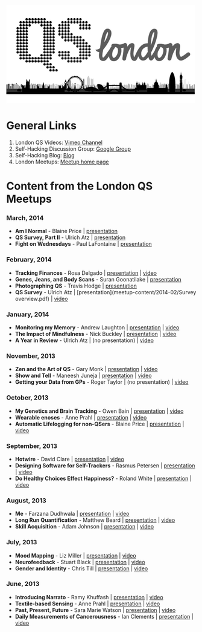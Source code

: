 ![ ](https://github.com/londonqs/qs/raw/master/assets/qs-london.png)

# General Links

1. London QS Videos: [Vimeo Channel](https://vimeo.com/channels/londonqs)
1. Self-Hacking Discussion Group: [Google Group](https://groups.google.com/forum/#!forum/self-hacking)
1. Self-Hacking Blog: [Blog](https://selfhacking.com)
1. London Meetups: [Meetup home page](http://www.meetup.com/LondonQS/)


# Content from the London QS Meetups

### March, 2014
- **Am I Normal** - Blaine Price | [presentation](meetup-content/2014-03/am-i-normal.pdf)
- **QS Survey, Part II** - Ulrich Atz  | [presentation](meetup-content/2014-03/qs-survey-2.pptx)
- **Fight on Wednesdays** - Paul LaFontaine | [presentation](meetup-content/2014-03/fight-on-wednesdays.pptx)


### February, 2014 ###
- **Tracking Finances** - Rosa Delgado | [presentation](meetup-content/2014-02/tracking-finances.pptx) | [video](https://vimeo.com/88398097)
- **Genes, Jeans, and Body Scans** - Suran Goonatilake  | [presentation](meetup-content/2014-02/genes-jeans-body-scans.pptx)
- **Photographing QS** - Travis Hodge | [presentation](meetup-content/2014-02/travis-hodges.ppt)
- **QS Survey** - Ulrich Atz | [presentation](meetup-content/2014-02/Survey overview.pdf) | [video](https://vimeo.com/88398261)

### January, 2014
- **Monitoring my Memory** - Andrew Laughton | [presentation](meetup-content/2014-01/monitoring-memory.pptx) | [video](https://vimeo.com/86875935)
- **The Impact of Mindfulness** - Nick Buckley | [presentation](meetup-content/2014-01/impact-of-mindfulness.pptx) | [video](https://vimeo.com/86875937)
- **A Year in Review** - Ulrich Atz | (no presentation) | [video](https://vimeo.com/86875938)

### November, 2013
- **Zen and the Art of QS** - Gary Monk | [presentation](meetup-content/2013-11/gary-monk.pptx) | [video](https://vimeo.com/83913668)
- **Show and Tell** - Maneesh Juneja | [presentation](meetup-content/2013-11/maneesh-juneja.pptx) | [video](https://vimeo.com/83927066)
- **Getting your Data from GPs** - Roger Taylor | (no presentation) | [video](https://vimeo.com/84108445)

### October, 2013
- **My Genetics and Brain Tracking** - Owen Bain | [presentation](meetup-content/2013-10/owen-bain.pptx) | [video](https://vimeo.com/79040232)
- **Wearable enoses** - Anne Prahl | [presentation](meetup-content/2013-10/anne-prahl.pdf) | [video](https://vimeo.com/79009267)
- **Automatic Lifelogging for non-QSers** - Blaine Price | [presentation](meetup-content/2013-10/blaine-price.pptx) | [video](https://vimeo.com/79026657)

### September, 2013
- **Hotwire** - David Clare | [presentation](meetup-content/2013-09/hotwire.pdf) | [video](https://vimeo.com/78050329)
- **Designing Software for Self-Trackers** - Rasmus Petersen | [presentation](meetup-content/2013-09/rasmus-petersen.pdf) | [video](https://vimeo.com/77986003)
- **Do Healthy Choices Effect Happiness?** - Roland White | [presentation](meetup-content/2013-09/roland-white.ppt) | [video](https://vimeo.com/77986002)

### August, 2013

- **Me** - Farzana Dudhwala | [presentation](meetup-content/2013-08/ME_-_Farzana_Dudhwala.pdf) | [video](https://vimeo.com/73598429)
- **Long Run Quantification** - Matthew Beard | [presentation](meetup-content/2013-08/Long_Run_Quantification_-_Matthew_Beard.pptx) | [video](https://vimeo.com/74067335)
- **Skill Acquisition** - Adam Johnson | [presentation](meetup-content/2013-08/Skill_Acquisition_-_Adam_Johnson.pdf) | [video](https://vimeo.com/75485713)

### July, 2013

- **Mood Mapping** - Liz Miller | [presentation](meetup-content/2013-07/Mood_Mapping_-_Liz_Miller.ppt) | [video](https://vimeo.com/71776733)
- **Neurofeedback** - Stuart Black | [presentation](meetup-content/2013-07/Neurofeedback_-_My_Story_-_Stuart_Black.pptx) | [video](https://vimeo.com/channels/londonqs/71735867)
- **Gender and Identity** - Chris Till | [presentation](meetup-content/2013-07/Quantified_Self,_Gender_and_Identity_-_Chris_Till.pptx) | [video](https://vimeo.com/71800389)

### June, 2013

- **Introducing Narrato** - Ramy Khuffash | [presentation](meetup-content/2013-06/Introducing_Narrato_-_Ramy_Khuffash.pdf) | [video](https://vimeo.com/68964779)
- **Textile-based Sensing** - Anne Prahl | [presentation](meetup-content/2013-06/Textile-based_Sensing_-_Anne_Prahl.pdf) | [video](https://vimeo.com/68775423)
- **Past, Present, Future** - Sara Marie Watson | [presentation](meetup-content/2013-06/Past,_Present,_Future_-_Sara_Marie_Watson.key) | [video](https://vimeo.com/68913267)
- **Daily Measurements of Cancerousness** - Ian Clements | [presentation](meetup-content/2013-06/Daily_Measurements_of_Cancerousness_-_Ian_Clements.pptx) | [video](https://vimeo.com/68941583)

